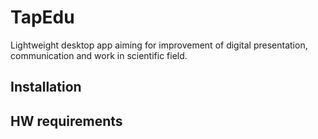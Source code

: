 # TapEdu
Lightweight desktop app aiming for improvement of digital presentation, communication and work in scientific field. 
## Installation
## HW requirements